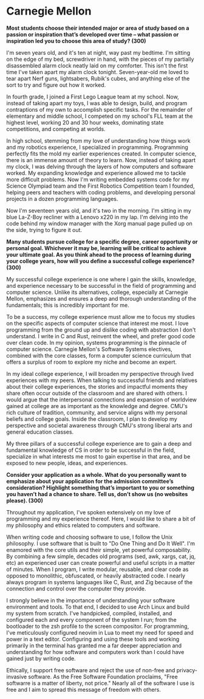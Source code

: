 # Carnegie Mellon

**Most students choose their intended major or area of study based on a passion
or inspiration that’s developed over time – what passion or inspiration led you
to choose this area of study? (300)**

I'm seven years old, and it's ten at night, way past my bedtime. I'm sitting on
the edge of my bed, screwdriver in hand, with the pieces of my partially
disassembled alarm clock neatly laid on my comforter. This isn't the first time
I've taken apart my alarm clock tonight. Seven-year-old me loved to tear apart
Nerf guns, lightsabers, Rubik's cubes, and anything else of the sort to try and
figure out how it worked.

In fourth grade, I joined a First Lego League team at my school. Now, instead
of taking apart my toys, I was able to design, build, and program contraptions
of my own to accomplish specific tasks. For the remainder of elementary and
middle school, I competed on my school's FLL team at the highest level, working
20 and 30 hour weeks, dominating state competitions, and competing at worlds.

In high school, stemming from my love of understanding how things work and my
robotics experience, I specialized in programming. Programming perfectly fits
the mold my earlier experiences created. In computer science, there is an
immense amount of theory to learn. Now, instead of taking apart my clock, I was
delving through the layers of how computers and software worked. My expanding
knowledge and experience allowed me to tackle more difficult problems. Now I'm
writing embedded systems code for my Science Olympiad team and the First
Robotics Competition team I founded, helping peers and teachers with coding
problems, and developing personal projects in a dozen programming languages.

Now I'm seventeen years old, and it's two in the morning. I'm sitting in my
blue La-Z-Boy recliner with a Lenovo x220 in my lap. I'm delving into the code
behind my window manager with the Xorg manual page pulled up on the side,
trying to figure it out.

**Many students pursue college for a specific degree, career opportunity or
personal goal. Whichever it may be, learning will be critical to achieve your
ultimate goal. As you think ahead to the process of learning during your
college years, how will you define a successful college experience? (300)**

My successful college experience is one where I gain the skills, knowledge, and
experience necessary to be successful in the field of programming and computer
science. Unlike its alternatives, college, especially at Carnegie Mellon,
emphasizes and ensures a deep and thorough understanding of the fundamentals;
this is incredibly important for me.

To be a success, my college experience must allow me to focus my studies on the
specific aspects of computer science that interest me most. I love programming
from the ground up and dislike coding with abstraction I don't understand. I
write in C and Rust, reinvent the wheel, and prefer good code over clean code.
In my opinion, systems programming is the pinnacle of computer science.
Carnegie Mellon's Software Systems electives, combined with the core classes,
form a computer science curriculum that offers a surplus of room to explore my
niche and become an expert.

In my ideal college experience, I will broaden my perspective through lived
experiences with my peers. When talking to successful friends and relatives
about their college experiences, the stories and impactful moments they share
often occur outside of the classroom and are shared with others. I would argue
that the interpersonal connections and expansion of worldview gained at college
are as important as the knowledge and degree. CMU's rich culture of tradition,
community, and service aligns with my personal beliefs and college goals.
Inside the classroom, I plan to develop my perspective and societal awareness
through CMU's strong liberal arts and general education classes.

My three pillars of a successful college experience are to gain a deep and
fundamental knowledge of CS in order to be successful in the field, specialize
in what interests me most to gain expertise in that area, and be exposed to new
people, ideas, and experiences.

**Consider your application as a whole. What do you personally want to
emphasize about your application for the admission committee’s consideration?
Highlight something that’s important to you or something you haven’t had a
chance to share. Tell us, don’t show us (no websites please). (300)**

Throughout my application, I've spoken extensively on my love of programming
and my experience thereof. Here, I would like to share a bit of my philosophy
and ethics related to computers and software.

When writing code and choosing software to use, I follow the Unix philosophy. I
use software that is built to "Do One Thing and Do It Well". I'm enamored with
the core utils and their simple, yet powerful composability. By combining a few
simple, decades old programs (sed, awk, xargs, cat, jq, etc) an experienced
user can create powerful and useful scripts in a matter of minutes. When I
program, I write modular, reusable, and clear code as opposed to monolithic,
obfuscated, or heavily abstracted code. I nearly always program in systems
languages like C, Rust, and Zig because of the connection and control over the
computer they provide.

I strongly believe in the importance of understanding your software environment
and tools. To that end, I decided to use Arch Linux and build my system from
scratch. I've handpicked, compiled, installed, and configured each and every
component of the system I run; from the bootloader to the zsh profile to the
screen compositor. For programming, I've meticulously configured neovim in Lua
to meet my need for speed and power in a text editor. Configuring and using
these tools and working primarily in the terminal has granted me a far deeper
appreciation and understanding for how software and computers work than I could
have gained just by writing code.

Ethically, I support free software and reject the use of non-free and
privacy-invasive software. As the Free Software Foundation proclaims, "Free
softwarre is a matter of liberty, not price." Nearly all of the software I use
is free and I aim to spread this message of freedom with others.

